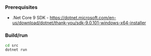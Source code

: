 ### Prerequisites
- .Net Core 9 SDK - https://dotnet.microsoft.com/en-us/download/dotnet/thank-you/sdk-9.0.101-windows-x64-installer

### Build/run
```bash
cd src
dotnet run
```